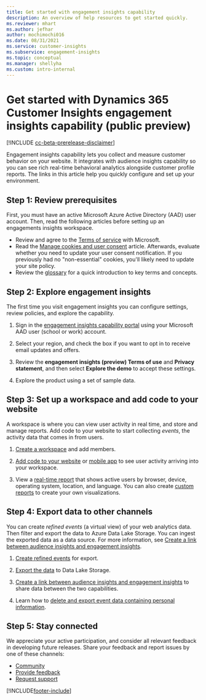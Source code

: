 ```yaml
---
title: Get started with engagement insights capability
description: An overview of help resources to get started quickly. 
ms.reviewer: mhart
ms.author: jefhar
author: mochimochi016
ms.date: 08/31/2021
ms.service: customer-insights
ms.subservice: engagement-insights 
ms.topic: conceptual
ms.manager: shellyha
ms.custom: intro-internal
---
```


# Get started with Dynamics 365 Customer Insights engagement insights capability (public preview)

[!INCLUDE [cc-beta-prerelease-disclaimer](includes/cc-beta-prerelease-disclaimer.md)]

Engagement insights capability lets you collect and measure customer behavior on your website. It integrates with audience insights capability so you can see rich real-time behavioral analytics alongside customer profile reports. The links in this article help you quickly configure and set up your environment.

## Step 1: Review prerequisites

First, you must have an active Microsoft Azure Active Directory (AAD) user account. Then, read the following articles before setting up an engagements insights workspace.

- Review and agree to the [Terms of service](terms-of-service.md) with Microsoft.  
- Read the [Manage cookies and user consent](user-consent-storage.md) article. Afterwards, evaluate whether you need to update your user consent notification. If you previously had no "non-essential" cookies, you'll likely need to update your site policy.
- Review the [glossary](glossary.md) for a quick introduction to key terms and concepts.

## Step 2: Explore engagement insights

The first time you visit engagement insights you can configure settings, review policies, and explore the capability.

1. Sign in the [engagement insights capability portal](https://home.ci.ai.dynamics.com/app/engagement-insights) using your Microsoft AAD user (school or work) account.

1. Select your region, and check the box if you want to opt in to receive email updates and offers.

1. Review the **engagement insights (preview) Terms of use** and **Privacy statement**, and then select **Explore the demo** to accept these settings.

1. Explore the product using a set of sample data.

##  Step 3: Set up a workspace and add code to your website

A workspace is where you can view user activity in real time, and store and manage reports. Add code to your website to start collecting *events*, the activity data that comes in from users.

1. [Create a workspace](create-workspace.md) and add members.

1. [Add code to your website](instrument-website.md) or [mobile app](developer-resources.md#capture-events-from-mobile-apps) to see user activity arriving into your workspace.

1. View a [real-time report](view-reports.md) that shows active users by browser, device, operating system, location, and language. You can also create [custom reports](custom-reports.md) to create your own visualizations.
	
## Step 4: Export data to other channels

You can create *refined events* (a virtual view) of your web analytics data. Then filter and export the data to Azure Data Lake Storage. You can ingest the exported data as a data source. For more information, see [Create a link between audience insights and engagement insights](integrate-audience-insights-engagement-insights.md).

1. [Create refined events](refined-events.md) for export.

1. [Export the data](export-events.md) to Data Lake Storage.

1. [Create a link between audience insights and engagement insights](integrate-audience-insights-engagement-insights.md) to share data between the two capabilities.

1. Learn how to [delete and export event data containing personal information](delete-export-personal-data.md).
 
## Step 5: Stay connected

We appreciate your active participation, and consider all relevant feedback in developing future releases. Share your feedback and report issues by one of these channels:
- [Community](https://go.microsoft.com/fwlink/?linkid=2141648)
- [Provide feedback](https://go.microsoft.com/fwlink/?linkid=2143222)
- [Request support](https://go.microsoft.com/fwlink/?linkid=2145734) 


[!INCLUDE[footer-include](../includes/footer-banner.md)]
